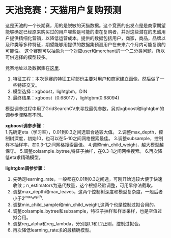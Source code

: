 # 天池竞赛：天猫用户复购预测

这是天池的一个长期赛，用的是脱敏的天猫数据。这个竞赛的出发点是是商家期望能够确定已经原来购买过的用户哪些是可能的潜在复购者，并对这些潜在的忠诚用户提供精细化营销，以降低运营成本。提供的数据包括用户，商家，商品，品牌以及种类等多种特征，期望能够用提供的数据集预测用户在未来六个月内可能复购的可能性。
这个赛题可以抽象为一个对应user和merchant的一个二分类问题，所以可供选择的模型较多。  

竞赛地址以及数据集在[这里](https://tianchi.aliyun.com/competition/entrance/231576/introduction). 

1. 特征工程：本次竞赛的特征工程部份主要对用户和商家建立画像，然后做了一些特征交叉。
2. 模型选择：xgboost，lightgbm，DIN
3. 最终结果：xgboost（0.68017），lightgbm(0.68094)

模型调参过程中用了GridSearchCV来寻找最优参数，另对xgboost和lightgbm的调参步骤略有不同。

**xgboost调参步骤**：  
1.先确定eta（学习率），0.01到0.3之间选取合适较大值。
2.调整max_depth，控制树深度，初始10，也可以在5-10之间网格搜索最佳。
3.调整subsample，控制样本抽样率，在0.3-1之间网格搜索最佳。
4.调整min_child_weight，越大模型越保守。
5.调整colsample_bytree,特征子抽样，在0.3-1之间网格搜索。
6.再次降低eta求精确模型。

**lightgbm调参步骤**：
1. 先确定learning_rate，一般都在0.01到0.3之间选，可刚开始选较大便于快速收敛；n_estimators为迭代数量，这个根据经验调整，可用早停法截取。
2. 调整max_depth和max_leaves，这两个控制树深度和模型复杂度，一般后者小于$2^{max_depth}$.
3. 调整min_child_sample和min_child_weight,这两个也是控制过拟合用的。
4. 调整colsample_bytree和subsample，特征子抽样和样本采样，也是空值过拟合用。
5. 调整reg_alpha和reg_lambda，分别是L1和L2正则，控制过拟合。
6. 再次降低learning_rate求的最精确模型。
